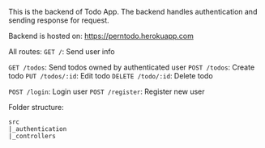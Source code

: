 This is the backend of Todo App. 
The backend handles authentication and sending response for request.

Backend is hosted on: https://perntodo.herokuapp.com

All routes:
`GET /`: Send user info

`GET /todos`: Send todos owned by authenticated user
`POST /todos`: Create todo
`PUT /todos/:id`: Edit todo
`DELETE /todo/:id`: Delete todo

`POST /login`: Login user
`POST /register`: Register new user

Folder structure:
```
src
|_authentication
|_controllers
```

